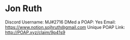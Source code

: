 # Jon Ruth

Discord Username: MJ#2716
DMed a POAP: Yes
Email: https://www.notion.sojhruth@gmail.com
Unique POAP Link: http://POAP.xyz/claim/9p41s9